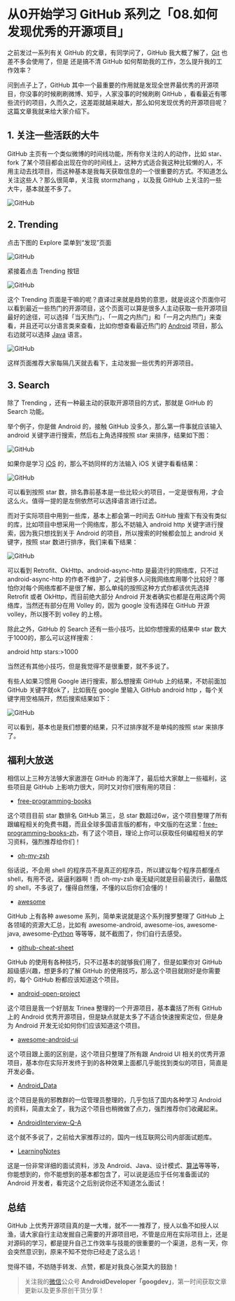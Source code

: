 # 从0开始学习 GitHub 系列之「08.如何发现优秀的开源项目」

之前发过一系列有关 GitHub 的文章，有同学问了，GitHub 我大概了解了，[Git](http://lib.csdn.net/base/git) 也差不多会使用了，但是 还是搞不清 GitHub 如何帮助我的工作，怎么提升我的工作效率？

问到点子上了，GitHub 其中一个最重要的作用就是发现全世界最优秀的开源项目，你没事的时候刷刷微博、知乎，人家没事的时候刷刷 GitHub ，看看最近有哪些流行的项目，久而久之，这差距就越来越大，那么如何发现优秀的开源项目呢？这篇文章我就来给大家介绍下。

## 1. 关注一些活跃的大牛

GitHub 主页有一个类似微博的时间线功能，所有你关注的人的动作，比如 star、fork 了某个项目都会出现在你的时间线上，这种方式适合我这种比较懒的人，不用主动去找项目，而这种基本是我每天获取信息的一个很重要的方式。不知道怎么关注这些人？那么很简单，关注我 stormzhang ，以及我 GitHub 上关注的一些大牛，基本就差不多了。

![GitHub](http://stormzhang.com/image/github1.png)

## 2. Trending

点击下图的 Explore 菜单到“发现”页面

![GitHub](http://stormzhang.com/image/github2.png)

紧接着点击 Trending 按钮

![GitHub](http://stormzhang.com/image/github3.png)

这个 Trending 页面是干嘛的呢？直译过来就是趋势的意思，就是说这个页面你可以看到最近一些热门的开源项目，这个页面可以算是很多人主动获取一些开源项目最好的途径，可以选择「当天热门」、「一周之内热门」和「一月之内热门」来查看，并且还可以分语言类来查看，比如你想查看最近热门的 [Android](http://lib.csdn.net/base/android) 项目，那么右边就可以选择 [Java](http://lib.csdn.net/base/javase) 语言。

![GitHub](http://stormzhang.com/image/github4.png)

这样页面推荐大家每隔几天就去看下，主动发掘一些优秀的开源项目。

## 3. Search

除了 Trending ，还有一种最主动的获取开源项目的方式，那就是 GitHub 的 Search 功能。

举个例子，你是做 Android 的，接触 GitHub 没多久，那么第一件事就应该输入 android 关键字进行搜索，然后右上角选择按照 star 来排序，结果如下图：

![GitHub](http://stormzhang.com/image/github_search1.png)

如果你是学习 [iOS](http://lib.csdn.net/base/ios) 的，那么不妨同样的方法输入 iOS 关键字看看结果：

![GitHub](http://stormzhang.com/image/github_search2.png)

可以看到按照 star 数，排名靠前基本是一些比较火的项目，一定是很有用，才会这么火。值得一提的是左侧依然可以选择语言进行过滤。

而对于实际项目中用到一些库，基本上都会第一时间去 GitHub 搜索下有没有类似的库，比如项目中想采用一个网络库，那么不妨输入 android http 关键字进行搜索，因为我只想找到关于 Android 的项目，所以搜索的时候都会加上 android 关键字，按照 star 数进行排序，我们来看下结果：

![GitHub](http://stormzhang.com/image/github_search3.png)

可以看到 Retrofit、OkHttp、android-async-http 是最流行的网络库，只不过 android-async-http 的作者不维护了，之前很多人问我网络库用哪个比较好？哪怕你对每个网络库都不是很了解，那么单纯的按照这种方式你都该优先选择 Retrofit 或者 OkHttp，而目前绝大部分 Android 开发者确实也都是在用这两个网络库，当然还有部分在用 Volley 的，因为 google 没有选择在 GitHub 开源 volley，所以搜不到 volley 的上榜。

除此之外，GitHub 的 Search 还有一些小技巧，比如你想搜索的结果中 star 数大于1000的，那么可以这样搜索：

android http stars:>1000

当然还有其他小技巧，但是我觉得不是很重要，就不多说了。

有些人如果习惯用 Google 进行搜索，那么想搜索 GitHub 上的结果，不妨前面加 GitHub 关键字就ok了，比如我在 google 里输入 GitHub android http ，每个关键字用空格隔开，然后搜索结果如下：

![GitHub](http://stormzhang.com/image/github_search4.png)

可以看到，基本也是我们想要的结果，只不过排序就不是单纯的按照 star 来排序了。

## 福利大放送

相信以上三种方法够大家遨游在 GitHub 的海洋了，最后给大家献上一些福利，这些项目是 GitHub 上影响力很大，同时又对你们很有用的项目：

- [free-programming-books](https://github.com/vhf/free-programming-books)

这个项目目前 star 数排名 GitHub 第三，总 star 数超过6w，这个项目整理了所有跟编程相关的免费书籍，而且全球多国语言版的都有，中文版的在这里：[free-programming-books-zh](https://github.com/vhf/free-programming-books/blob/master/free-programming-books-zh.md)，有了这个项目，理论上你可以获取任何编程相关的学习资料，强烈推荐给你们！

- [oh-my-zsh](https://github.com/robbyrussell/oh-my-zsh)

俗话说，不会用 shell 的程序员不是真正的程序员，所以建议每个程序员都懂点 shell，有用不说，装逼利器啊！而 oh-my-zsh 毫无疑问就是目前最流行，最酷炫的 shell，不多说了，懂得自然懂，不懂的以后你们会懂的！

- [awesome](https://github.com/sindresorhus/awesome)

GitHub 上有各种 awesome 系列，简单来说就是这个系列搜罗整理了 GitHub 上各领域的资源大汇总，比如有 awesome-android, awesome-ios, awesome-java, awesome-[Python](http://lib.csdn.net/base/python) 等等等，就不截图了，你们自行去感受。

- [github-cheat-sheet](https://github.com/tiimgreen/github-cheat-sheet/)

GitHub 的使用有各种技巧，只不过基本的就够我们用了，但是如果你对 GitHub 超级感兴趣，想更多的了解 GitHub 的使用技巧，那么这个项目就刚好是你需要的，每个 GitHub 粉都应该知道这个项目。

- [android-open-project](https://github.com/Trinea/android-open-project)

这个项目是我一个好朋友 Trinea 整理的一个开源项目，基本囊括了所有 GitHub 上的 Android 优秀开源项目，但是缺点就是太多了不适合快速搜索定位，但是身为 Android 开发无论如何你们应该知道这个项目。

- [awesome-android-ui](https://github.com/wasabeef/awesome-android-ui)

这个项目跟上面的区别是，这个项目只整理了所有跟 Android UI 相关的优秀开源项目，基本你在实际开发终于到的各种效果上面都几乎能找到类似的项目，简直是开发必备。

- [Android_Data](https://github.com/Freelander/Android_Data)

这个项目是我的邪教群的一位管理员整理的，几乎包括了国内各种学习 Android 的资料，简直太全了，我为这个项目也稍微做了点力，强烈推荐你们收藏起来。

- [AndroidInterview-Q-A](https://github.com/JackyAndroid/AndroidInterview-Q-A/blob/master/README-CN.md)

这个就不多说了，之前给大家推荐过的，国内一线互联网公司内部面试题库。

- [LearningNotes](https://github.com/GeniusVJR/LearningNotes)

这是一份非常详细的面试资料，涉及 Android、Java、设计模式、[算法](http://lib.csdn.net/base/datastructure)等等等，你能想到的，你不能想到的基本都包含了，可以说是适应于任何准备面试的 Android 开发者，看完这个之后别说你还不知道怎么面试！

## 总结

GitHub 上优秀开源项目真的是一大堆，就不一一推荐了，授人以鱼不如授人以渔，请大家自行主动发掘自己需要的开源项目吧，不管是应用在实际项目上，还是对源码的学习，都是提升自己工作效率与技能的很重要的一个渠道，总有一天，你会突然意识到，原来不知不觉你已经走了这么远！

觉得不错，不妨随手转发、点赞，都是对我良心张莫大的鼓励！

> 关注我的[微信](http://lib.csdn.net/base/wechat)公众号 **AndroidDeveloper「googdev」**，第一时间获取文章更新以及更多原创干货分享！
